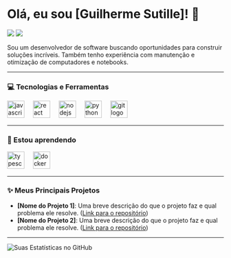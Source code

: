 # Olá, eu sou [Guilherme Sutille]! 👋

<p align="left">
  <a href="https://www.linkedin.com/in/seu-usuario-linkedin/" target="_blank"><img src="https://img.shields.io/badge/LinkedIn-0077B5?style=for-the-badge&logo=linkedin&logoColor=white" /></a>
  <a href="mailto:seuemail@exemplo.com"><img src="https://img.shields.io/badge/Email-D14836?style=for-the-badge&logo=gmail&logoColor=white" /></a>
</p>

Sou um desenvolvedor de software buscando oportunidades para construir soluções incríveis. Também tenho experiência com manutenção e otimização de computadores e notebooks.

---

### 💻 Tecnologias e Ferramentas

<p align="left">
  <img src="https://cdn.jsdelivr.net/gh/devicons/devicon/icons/javascript/javascript-original.svg" height="40" alt="javascript logo"  />
  <img width="12" />
  <img src="https://cdn.jsdelivr.net/gh/devicons/devicon/icons/react/react-original.svg" height="40" alt="react logo"  />
  <img width="12" />
  <img src="https://cdn.jsdelivr.net/gh/devicons/devicon/icons/nodejs/nodejs-original.svg" height="40" alt="nodejs logo"  />
  <img width="12" />
  <img src="https://cdn.jsdelivr.net/gh/devicons/devicon/icons/python/python-original.svg" height="40" alt="python logo"  />
  <img width="12" />
  <img src="https://cdn.jsdelivr.net/gh/devicons/devicon/icons/git/git-original.svg" height="40" alt="git logo"  />
</p>

---

### 🌱 Estou aprendendo

<p align="left">
  <img src="https://cdn.jsdelivr.net/gh/devicons/devicon/icons/typescript/typescript-original.svg" height="40" alt="typescript logo"  />
  <img width="12" />
  <img src="https://cdn.jsdelivr.net/gh/devicons/devicon/icons/docker/docker-original.svg" height="40" alt="docker logo"  />
</p>

---

### ✨ Meus Principais Projetos

* **[Nome do Projeto 1]**: Uma breve descrição do que o projeto faz e qual problema ele resolve. ([Link para o repositório](#))
* **[Nome do Projeto 2]**: Uma breve descrição do que o projeto faz e qual problema ele resolve. ([Link para o repositório](#))

---

![Suas Estatísticas no GitHub](https://github-readme-stats.vercel.app/api?username=seu-usuario&show_icons=true&theme=dracula&include_all_commits=true&count_private=true)
